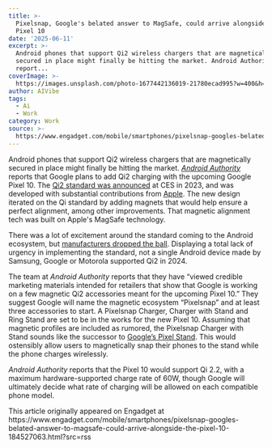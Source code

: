 ```yaml
---
title: >-
  Pixelsnap, Google's belated answer to MagSafe, could arrive alongside the
  Pixel 10
date: '2025-06-11'
excerpt: >-
  Android phones that support Qi2 wireless chargers that are magnetically
  secured in place might finally be hitting the market. Android Authority
  report...
coverImage: >-
  https://images.unsplash.com/photo-1677442136019-21780ecad995?w=400&h=200&fit=crop&auto=format
author: AIVibe
tags:
  - Ai
  - Work
category: Work
source: >-
  https://www.engadget.com/mobile/smartphones/pixelsnap-googles-belated-answer-to-magsafe-could-arrive-alongside-the-pixel-10-184527063.html?src=rss
---
```

<p>Android phones that support Qi2 wireless chargers that are magnetically secured in place might finally be hitting the market. <a data-i13n="cpos:1;pos:1" href="https://www.androidauthority.com/google-pixel-10-qi-2-magnetic-pixelsnap-accessories-3566103/"><em><ins>Android Authority</ins></em></a> reports that Google plans to add Qi2 charging with the upcoming Google Pixel 10. The <a data-i13n="cpos:2;pos:1" href="https://www.engadget.com/qi-2-charging-borrowed-from-apple-is-coming-to-android-phones-in-2023-114738401.html"><ins>Qi2 standard was announced</ins></a> at CES in 2023, and was developed with substantial contributions from <a href="https://www.yahoo.com/organizations/apple/" data-autolinker-wiki-id="Apple_Inc." data-original-link="">Apple</a>. The new design iterated on the Qi standard by adding magnets that would help ensure a perfect alignment, among other improvements. That magnetic alignment tech was built on Apple&#39;s MagSafe technology.</p>
<p>There was a lot of excitement around the standard coming to the Android ecosystem, but <a data-i13n="cpos:3;pos:1" href="https://www.engadget.com/mobile/smartphones/android-phone-makers-dropped-the-ball-on-qi2-in-2024-191029769.html"><ins>manufacturers dropped the ball</ins></a>. Displaying a total lack of urgency in implementing the standard, not a single Android device made by Samsung, Google or Motorola supported Qi2 in 2024.</p>
<span id="end-legacy-contents"></span><p>The team at <em>Android Authority</em> reports that they have “viewed credible marketing materials intended for retailers that show that Google is working on a few magnetic Qi2 accessories meant for the upcoming Pixel 10.” They suggest Google will name the magnetic ecosystem “Pixelsnap” and at least three accessories to start. A Pixelsnap Charger, Charger with Stand and Ring Stand are set to be in the works for the new Pixel 10. Assuming that magnetic profiles are included as rumored, the Pixelsnap Charger with Stand sounds like the successor to <a data-i13n="cpos:4;pos:1" href="https://www.engadget.com/google-pixel-stand-2nd-gen-pre-order-172720920.html"><ins>Google’s Pixel Stand</ins></a>. This would ostensibly allow users to magnetically snap their phones to the stand while the phone charges wirelessly.</p>
<p><em>Android Authority</em> reports that the Pixel 10 would support Qi 2.2, with a maximum hardware-supported charge rate of 60W, though Google will ultimately decide what rate of charging will be allowed on each compatible phone model.</p>This article originally appeared on Engadget at https://www.engadget.com/mobile/smartphones/pixelsnap-googles-belated-answer-to-magsafe-could-arrive-alongside-the-pixel-10-184527063.html?src=rss
